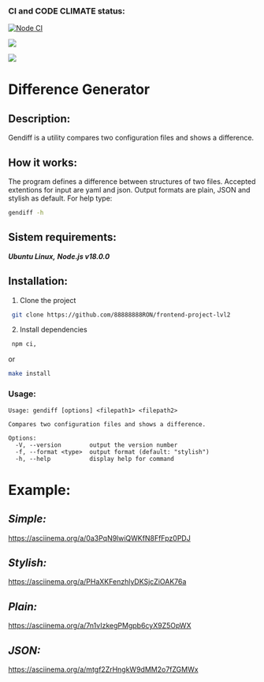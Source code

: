 ### CI and CODE CLIMATE status:

[![Node CI](https://github.com/88888888RON/frontend-project-lvl2/actions/workflows/testAndLint.yml/badge.svg)](https://github.com/88888888RON/frontend-project-lvl2/actions/workflows/testAndLint.yml)

<a href="https://codeclimate.com/github/88888888RON/frontend-project-lvl2/maintainability"><img src="https://api.codeclimate.com/v1/badges/7b16372dec68cea8077d/maintainability" /></a>

<a href="https://codeclimate.com/github/88888888RON/frontend-project-lvl2/test_coverage"><img src="https://api.codeclimate.com/v1/badges/7b16372dec68cea8077d/test_coverage" /></a>

# Difference Generator

## **Description:**
Gendiff is a utility compares two configuration files and shows a difference.

## **How it works:**
The program defines a difference between structures of two files. Accepted extentions for input are yaml and json. Output formats are plain, JSON and stylish as default. For help type:
```bash
gendiff -h
```

## **Sistem requirements:**

  ***Ubuntu Linux,***
  ***Node.js v18.0.0***

## **Installation:**
1. Clone the project

```bash
 git clone https://github.com/88888888RON/frontend-project-lvl2
```

2. Install dependencies

```bash
 npm ci,
 ```
 or
 ```bash
 make install
 ```
 ### **Usage:**
```
Usage: gendiff [options] <filepath1> <filepath2>

Compares two configuration files and shows a difference.

Options:
  -V, --version        output the version number
  -f, --format <type>  output format (default: "stylish")
  -h, --help           display help for command
```

# Example:

  ## _Simple:_

https://asciinema.org/a/0a3PqN9lwiQWKfN8FfFpz0PDJ 

  ## _Stylish:_

https://asciinema.org/a/PHaXKFenzhlyDKSjcZiOAK76a
 
  ## _Plain:_

https://asciinema.org/a/7n1vIzkegPMgpb6cyX9Z5OpWX

  ## _JSON:_

https://asciinema.org/a/mtgf2ZrHngkW9dMM2o7fZGMWx

